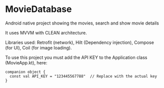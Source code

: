 # MovieDatabase
Android native project showing the movies, search and show movie details

It uses MVVM with CLEAN architecture. 

Libraries used: Retrofit (network), Hilt (Dependency injection), Compose (for UI), Coil (for image loading).



To use this project you must add the API KEY to the Application class (MovieApp.kt), here:

```
companion object {
  const val API_KEY = "123445567788"  // Replace with the actual key
}
```
